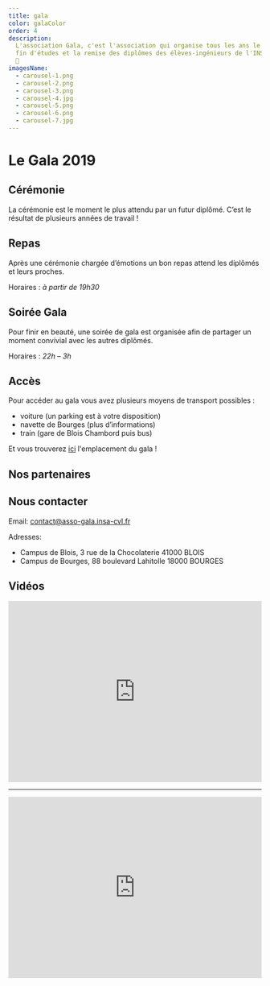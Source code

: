 ```yaml
---
title: gala
color: galaColor
order: 4
description:
  L'association Gala, c'est l'association qui organise tous les ans le bal de
  fin d'études et la remise des diplômes des élèves-ingénieurs de l'INSA CVL !
  🎉
imagesName:
  - carousel-1.png
  - carousel-2.png
  - carousel-3.png
  - carousel-4.jpg
  - carousel-5.png
  - carousel-6.png
  - carousel-7.jpg
---
```


# Le Gala 2019

<campus-center>
  <campus-responsive-image
    folder-name="federation/gala"
    name="logo.png"
    max-width="200"></campus-responsive-image>
</campus-center>

## Cérémonie

<campus-center>
  <campus-responsive-image
    folder-name="federation/gala"
    name="coiffes.jpg"
    max-width="400"></campus-responsive-image>
</campus-center>

La cérémonie est le moment le plus attendu par un futur diplômé. C’est le
résultat de plusieurs années de travail !

## Repas

<campus-center>
  <campus-responsive-image
    folder-name="federation/gala"
    name="diner.jpg"
    max-width="400"></campus-responsive-image>
</campus-center>

Après une cérémonie chargée d’émotions un bon repas attend les diplômés et leurs
proches.

Horaires : _à partir de 19h30_

## Soirée Gala

<campus-center>
  <campus-responsive-image
    folder-name="federation/gala"
    name="gala.jpg"
    max-width="400"></campus-responsive-image>
</campus-center>

Pour finir en beauté, une soirée de gala est organisée afin de partager un
moment convivial avec les autres diplômés.

Horaires : _22h – 3h_

## Accès

<campus-center>
  <campus-responsive-image
    folder-name="federation/gala"
    name="salle-gala.jpg"
    max-width="400"></campus-responsive-image>
</campus-center>

Pour accéder au gala vous avez plusieurs moyens de transport possibles :

- voiture (un parking est à votre disposition)
- navette de Bourges (plus d’informations)
- train (gare de Blois Chambord puis bus)

Et vous trouverez [ici](https://goo.gl/maps/C2xyxvkWXCNvDmtg7) l'emplacement du
gala !

## Nos partenaires

<campus-center>
  <campus-carousel :names="imagesName" folder-name="federation/gala"></campus-carousel>
</campus-center>

## Nous contacter

Email: contact@asso-gala.insa-cvl.fr

Adresses:

- Campus de Blois, 3 rue de la Chocolaterie 41000 BLOIS
- Campus de Bourges, 88 boulevard Lahitolle 18000 BOURGES

## Vidéos

<iframe
  src="https://player.vimeo.com/video/184872959"
  width="100%"
  height="360"
  frameborder="0"
  allowfullscreen="">
</iframe>

---

<iframe
  src="https://player.vimeo.com/video/141761625"
  width="100%"
  height="360"
  frameborder="0"
  allowfullscreen="">
</iframe>
